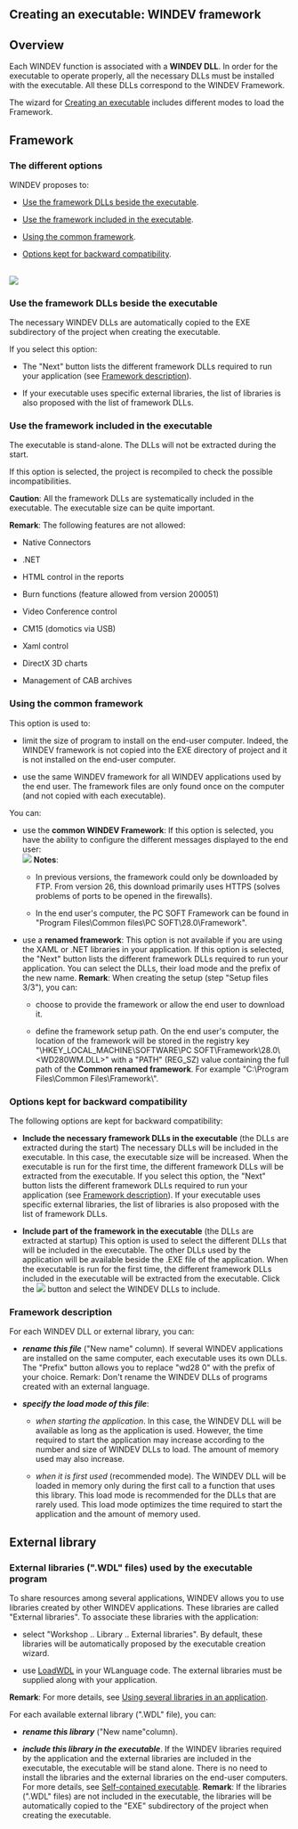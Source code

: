 


## Creating an executable: WINDEV framework 
			



<a name="NOTE1"></a>
<a name="NOTE1_1"></a>


## Overview
<a name="overview_ELTTEXTE000258"></a>
Each WINDEV function is associated with a **WINDEV DLL**. In order for the executable to operate properly, all the necessary DLLs must be installed with the executable. All these DLLs correspond to the WINDEV Framework.

The wizard for [Creating an executable](../Editeurs/2025002.md) includes different modes to load the Framework. 

<a name="NOTE2"></a>
<a name="NOTE2_1"></a>


## Framework
<a name="framework_ELTTEXTE000282"></a>
<a name="NOTE3_0"></a>


### The different options
<a name="the_different_options_ELTPARAGRAPHE000025"></a>

WINDEV proposes to:

- [Use the framework DLLs beside the executable](#NOTE3_1). 

- [Use the framework included in the executable](#NOTE3_2). 

- [Using the common framework](#NOTE3_3). 

- [Options kept for backward compatibility](#NOTE3_4). 



<br>![](https://doc.pcsoft.fr/en-US/images/image.awp?langid=3&name=Framework_WD_20t.gif)

<a name="NOTE3_1"></a>


### Use the framework DLLs beside the executable
<a name="use_the_framework_dlls_beside_the_executable_ELTPARAGRAPHE000049"></a>

The necessary WINDEV DLLs are automatically copied to the EXE subdirectory of the project when creating the executable. 

If you select this option: 

- The "Next" button lists the different framework DLLs required to run your application (see [Framework description](#NOTE3_5)). 

- If your executable uses specific external libraries, the list of libraries is also proposed with the list of framework DLLs.



<a name="NOTE3_2"></a>


### Use the framework included in the executable
<a name="use_the_framework_included_the_executable_ELTPARAGRAPHE000066"></a>

The executable is stand-alone. The DLLs will not be extracted during the start. 

If this option is selected, the project is recompiled to check the possible incompatibilities. 

**Caution**: All the framework DLLs are systematically included in the executable. The executable size can be quite important. 

**Remark**: The following features are not allowed: 

- Native Connectors

- .NET

- HTML control in the reports

- Burn functions (feature allowed from version 200051)

- Video Conference control

- CM15 (domotics via USB)

- Xaml control

- DirectX 3D charts

- Management of CAB archives



<a name="NOTE3_3"></a>


### Using the common framework
<a name="using_the_common_framework_ELTPARAGRAPHE000109"></a>

This option is used to:

- limit the size of program to install on the end-user computer. Indeed, the WINDEV framework is not copied into the EXE directory of project and it is not installed on the end-user computer.

- use the same WINDEV framework for all WINDEV applications used by the end user. The framework files are only found once on the computer (and not copied with each executable).




You can: 

- use the **common WINDEV Framework**: If this option is selected, you have the ability to configure the different messages displayed to the end user: <br>![](https://doc.pcsoft.fr/en-US/images/image.awp?langid=3&name=Exe_Framework_telech.gif)
**Notes**: 

	- In previous versions, the framework could only be downloaded by FTP. From version 26, this download primarily uses HTTPS (solves problems of ports to be opened in the firewalls). 

	- In the end user's computer, the PC SOFT Framework can be found in "Program Files\\Common files\\PC SOFT\\28.0\\Framework".




- use a **renamed framework**: This option is not available if you are using the XAML or .NET libraries in your application.
	If this option is selected, the "Next" button lists the different framework DLLs required to run your application. You can select the DLLs, their load mode and the prefix of the new name.
	**Remark**: When creating the setup (step "Setup files 3/3"), you can: 

	- choose to provide the framework or allow the end user to download it. 

	- define the framework setup path. On the end user's computer, the location of the framework will be stored in the registry key "\\HKEY_LOCAL_MACHINE\\SOFTWARE\\PC SOFT\\Framework\\28.0\\&lt;WD280WM.DLL&gt;" with a "PATH" (REG_SZ) value containing the full path of the **Common renamed framework**. For example "C:\\Program Files\\Common Files\\Framework\\".






<a name="NOTE3_4"></a>


### Options kept for backward compatibility
<a name="options_kept_for_backward_compatibility_ELTPARAGRAPHE000144"></a>

The following options are kept for backward compatibility: 

- **Include the necessary framework DLLs in the executable** (the DLLs are extracted during the start)
	The necessary DLLs will be included in the executable. In this case, the executable size will be increased. When the executable is run for the first time, the different framework DLLs will be extracted from the executable. 
	If you select this option, the "Next" button lists the different framework DLLs required to run your application (see [Framework description](#NOTE3_5)). If your executable uses specific external libraries, the list of libraries is also proposed with the list of framework DLLs.

- **Include part of the framework in the executable** (the DLLs are extracted at startup)
	This option is used to select the different DLLs that will be included in the executable. The other DLLs used by the application will be available beside the .EXE file of the application. When the executable is run for the first time, the different framework DLLs included in the executable will be extracted from the executable. 
	Click the ![](https://doc.pcsoft.fr/en-US/images/image.awp?langid=3&name=Framework_select.gif) button and select the WINDEV DLLs to include.



<a name="NOTE3_5"></a>


### Framework description
<a name="framework_description_ELTPARAGRAPHE000167"></a>

For each WINDEV DLL or external library, you can:

- ***rename this file*** ("New name" column). If several WINDEV applications are installed on the same computer, each executable uses its own DLLs.
	The "Prefix" button allows you to replace "wd28 0" with the prefix of your choice. 
	Remark: Don't rename the WINDEV DLLs of programs created with an external language.

- ***specify the load mode of this file***:

	- *when starting the application*. In this case, the WINDEV DLL will be available as long as the application is used. However, the time required to start the application may increase according to the number and size of WINDEV DLLs to load. The amount of memory used may also increase.

	- *when it is first used* (recommended mode). The WINDEV DLL will be loaded in memory only during the first call to a function that uses this library. This load mode is recommended for the DLLs that are rarely used. This load mode optimizes the time required to start the application and the amount of memory used.






<a name="NOTE4"></a>
<a name="NOTE4_1"></a>


## External library
<a name="external_library_ELTTEXTE000336"></a>


### External libraries (".WDL" files) used by the executable program
<a name="external_libraries_wdl_files_used_the_executable_program_ELTPARAGRAPHE000188"></a>

To share resources among several applications, WINDEV allows you to use libraries created by other WINDEV applications. These libraries are called "External libraries". To associate these libraries with the application:

- select "Workshop .. Library .. External libraries". By default, these libraries will be automatically proposed by the executable creation wizard.

- use [LoadWDL](../WDLang1/3013020.md) in your WLanguage code. The external libraries must be supplied along with your application.




**Remark**: For more details, see [Using several libraries in an application](../Editeurs/2030027.md).

For each available external library (".WDL" file), you can:

- ***rename this library*** ("New name"column).

- ***include this library in the executable***. If the WINDEV libraries required by the application and the external libraries are included in the executable, the executable will be stand alone. There is no need to install the libraries and the external libraries on the end-user computers. For more details, see [Self-contained executable](../Editeurs/2025009.md).
	**Remark**: If the libraries (".WDL" files) are not included in the executable, the libraries will be automatically copied to the "EXE" subdirectory of the project when creating the executable.






